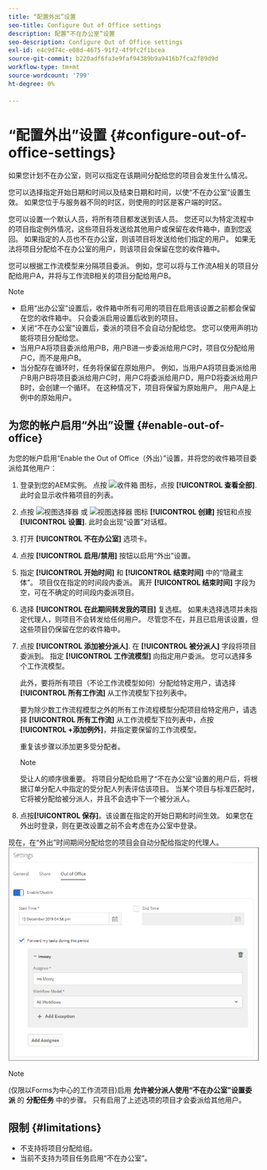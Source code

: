 ```yaml
---
title: “配置外出”设置
seo-title: Configure Out of Office settings
description: 配置“不在办公室”设置
seo-description: Configure Out of Office settings
exl-id: e4c9d74c-e08d-4675-91f2-4f9fc2f1bcea
source-git-commit: b220adf6fa3e9faf94389b9a9416b7fca2f89d9d
workflow-type: tm+mt
source-wordcount: '799'
ht-degree: 0%

---
```


# “配置外出”设置 {#configure-out-of-office-settings}

如果您计划不在办公室，则可以指定在该期间分配给您的项目会发生什么情况。

您可以选择指定开始日期和时间以及结束日期和时间，以使“不在办公室”设置生效。 如果您位于与服务器不同的时区，则使用的时区是客户端的时区。

您可以设置一个默认人员，将所有项目都发送到该人员。 您还可以为特定流程中的项目指定例外情况，这些项目将发送给其他用户或保留在收件箱中，直到您返回。 如果指定的人员也不在办公室，则该项目将发送给他们指定的用户。 如果无法将项目分配给不在办公室的用户，则该项目会保留在您的收件箱中。

您可以根据工作流模型来分隔项目委派。 例如，您可以将与工作流A相关的项目分配给用户A，并将与工作流B相关的项目分配给用户B。


>[!NOTE]
>
>* 启用“出办公室”设置后，收件箱中所有可用的项目在启用该设置之前都会保留在您的收件箱中。 只会委派启用设置后收到的项目。
>* 关闭“不在办公室”设置后，委派的项目不会自动分配给您。 您可以使用声明功能将项目分配给您。
>* 当用户A将项目委派给用户B，用户B进一步委派给用户C时，项目仅分配给用户C，而不是用户B。
>* 当分配存在循环时，任务将保留在原始用户。 例如，当用户A将项目委派给用户B用户B将项目委派给用户C时，用户C将委派给用户D，用户D将委派给用户B时，会创建一个循环。 在这种情况下，项目将保留为原始用户。 用户A是上例中的原始用户。


## 为您的帐户启用“外出”设置 {#enable-out-of-office}

为您的帐户启用“Enable the Out of Office（外出）”设置，并将您的收件箱项目委派给其他用户：

1. 登录到您的AEM实例。 点按 ![收件箱](assets/bell.svg) 图标，点按 **[!UICONTROL 查看全部]**. 此时会显示收件箱项目的列表。
1. 点按 ![视图选择器](assets/viewlist.svg) 或 ![视图选择器](assets/calendar.svg) 图标 **[!UICONTROL 创建]** 按钮和点按 **[!UICONTROL 设置]**. 此时会出现“设置”对话框。
1. 打开 **[!UICONTROL 不在办公室]** 选项卡。
1. 点按 **[!UICONTROL 启用/禁用]** 按钮以启用“外出”设置。
1. 指定 **[!UICONTROL 开始时间]**  和 **[!UICONTROL 结束时间]** 中的“隐藏主体”。 项目仅在指定的时间段内委派。 离开 **[!UICONTROL 结束时间]** 字段为空，可在不确定的时间段内委派项目。
1. 选择 **[!UICONTROL 在此期间转发我的项目]** 复选框。 如果未选择选项并未指定代理人，则项目不会转发给任何用户。 尽管您不在，并且已启用该设置，但这些项目仍保留在您的收件箱中。
1. 点按 **[!UICONTROL 添加被分派人]**. 在 **[!UICONTROL 被分派人]** 字段将项目委派到。 指定 **[!UICONTROL 工作流模型]** 向指定用户委派。 您可以选择多个工作流模型。

   此外，要将所有项目（不论工作流模型如何）分配给特定用户，请选择 **[!UICONTROL 所有工作流]** 从工作流模型下拉列表中。 <br>

   要为除少数工作流程模型之外的所有工作流程模型分配项目给特定用户，请选择 **[!UICONTROL 所有工作流]** 从工作流模型下拉列表中，点按 **[!UICONTROL +添加例外]**，并指定要保留的工作流模型。
   <br>

   重复该步骤以添加更多受分配者。 <br>

   >[!NOTE]
   >
   >受让人的顺序很重要。 将项目分配给启用了“不在办公室”设置的用户后，将根据订单分配人中指定的受分配人列表评估该项目。 当某个项目与标准匹配时，它将被分配给被分派人，并且不会选中下一个被分派人。

1. 点按&#x200B;**[!UICONTROL 保存]**。该设置在指定的开始日期和时间生效。 如果您在外出时登录，则在更改设置之前不会考虑在办公室中登录。

现在，在“外出”时间期间分配给您的项目会自动分配给指定的代理人。
![不在办公室](assets/out-of-office.png)

>[!NOTE]
>
>(仅限以Forms为中心的工作流项目)启用 **允许被分派人使用“不在办公室”设置委派** 的 **分配任务** 中的步骤。 只有启用了上述选项的项目才会委派给其他用户。

## 限制 {#limitations}

* 不支持将项目分配给组。
* 当前不支持为项目任务启用“不在办公室”。
